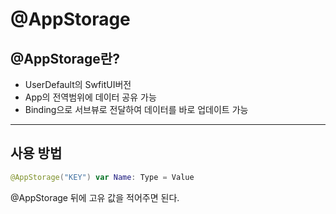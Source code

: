# @AppStorage

## @AppStorage란?

- UserDefault의 SwfitUI버전
- App의 전역범위에 데이터 공유 가능
- Binding으로 서브뷰로 전달하여 데이터를 바로 업데이트 가능

***

## 사용 방법

```swift
@AppStorage("KEY") var Name: Type = Value
```

@AppStorage 뒤에 고유 값을 적어주면 된다. 